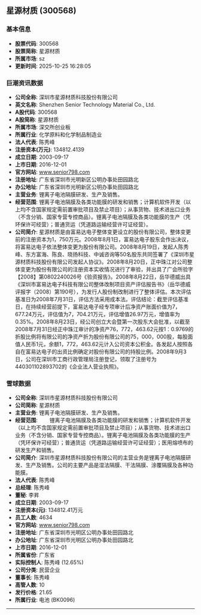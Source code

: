 ## 星源材质 (300568)

### 基本信息

- **股票代码**: 300568
- **股票简称**: 星源材质
- **所属市场**: sz
- **更新时间**: 2025-10-25 16:28:05

### 巨潮资讯数据

- **公司全称**: 深圳市星源材质科技股份有限公司
- **英文名称**: Shenzhen Senior Technology Material Co., Ltd.
- **A股代码**: 300568
- **A股简称**: 星源材质
- **所属市场**: 深交所创业板
- **所属行业**: 化学原料和化学制品制造业
- **法人代表**: 陈秀峰
- **注册资本(万元)**: 134812.4139
- **成立日期**: 2003-09-17
- **上市日期**: 2016-12-01
- **官方网站**: www.senior798.com
- **注册地址**: 广东省深圳市光明新区公明办事处田园路北
- **办公地址**: 广东省深圳市光明新区公明办事处田园路北
- **主营业务**: 锂离子电池隔膜研发、生产及销售。
- **经营范围**: 锂离子电池隔膜及各类功能膜的研发和销售；计算机软件开发（以上均不含国家规定需前置审批项目及禁止项目）；从事货物、技术进出口业务（不含分销、国家专营专控商品）。锂离子电池隔膜及各类功能膜的生产（凭环保许可经营）；普通货运（凭道路运输经营许可证经营）。
- **公司简介**: 星源材质是由富易达电子整体变更设立的股份有限公司，整体变更前的注册资本为1，750万元。2008年8月1日，富易达电子股东会作出决议，将富易达电子依法整体变更为股份有限公司。2008年8月19日，发起人陈秀峰、东方富海、陈良、晓扬科技、中诚咨询等50名股东共同签署了《深圳市星源材质科技股份有限公司发起人协议》。2008年8月20日，正中珠江对公司整体变更为股份有限公司的注册资本实收情况进行了审验，并出具了广会所验字【2008】第0802240026号《验资报告》。2008年8月22日，岳华德威出具《深圳市富易达电子科技有限公司整体改制项目资产评估报告书》（岳华德威评报字（2008）第190号），为发行人股份制改制进行了整体评估。本次评估基准日为2008年7月31日，评估方法采用成本法。评估结论：截至评估基准日，在持续经营前提下，富易达电子经专项审计后净资产账面价值为7，677.24万元，评估值为7，704.21万元，评估增值26.97万元，增值率为0.35%。2008年8月23日，经公司创立大会暨第一次股东大会批准，以截至2008年7月31日经正中珠江审计的净资产76，772，463.62元按1：0.9769的折股比例将有限公司的净资产折为股份有限公司的75，000，000股，每股面值人民币1元，余额1，772，463.62元计入公司资本公积金。各发起人按照各自在富易达电子的出资比例确定对股份有限公司的持股比例。2008年9月3日，公司在深圳市工商行政管理局注册登记，领取了注册号为440301102893702的《企业法人营业执照》。

### 雪球数据

- **公司全称**: 深圳市星源材质科技股份有限公司
- **公司简称**: 星源材质
- **主营业务**: 锂离子电池隔膜研发、生产及销售。
- **经营范围**: 　　锂离子电池隔膜及各类功能膜的研发和销售；计算机软件开发（以上均不含国家规定需前置审批项目及禁止项目）；从事货物、技术进出口业务（不含分销、国家专营专控商品）。锂离子电池隔膜及各类功能膜的生产（凭环保许可经营）；普通货运（凭道路运输经营许可证经营）；医用熔喷布的研发生产和销售。
- **公司简介**: 深圳市星源材质科技股份有限公司的主营业务是锂离子电池隔膜研发、生产及销售。公司的主要产品是湿法隔膜、干法隔膜、涂覆隔膜及各种功能膜。
- **法人代表**: 陈秀峰
- **总经理**: 陈秀峰
- **董秘**: 李昇
- **成立日期**: 2003-09-17
- **注册资本(元)**: 134812.41万元
- **员工人数**: 4634
- **官方网站**: www.senior798.com
- **注册地址**: 广东省深圳市光明区公明办事处田园路北
- **办公地址**: 广东省深圳市光明区公明办事处田园路北
- **上市日期**: 2016-12-01
- **所属省份**: 广东省
- **实际控制人**: 陈秀峰 (12.65%)
- **公司分类**: 民营企业
- **董事长**: 陈秀峰
- **高管人数**: 10
- **发行价格**: 21.65
- **所属行业**: 电池 (BK0096)

---